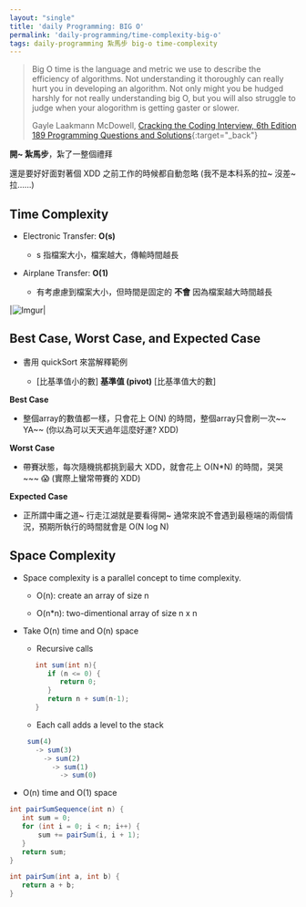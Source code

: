 ```yaml
---
layout: "single"
title: 'daily Programming: BIG O'
permalink: 'daily-programming/time-complexity-big-o'
tags: daily-programming 紮馬步 big-o time-complexity
---
```


> Big O time is the language and metric we use to describe the efficiency of algorithms. Not understanding it thoroughly can really hurt you in developing an algorithm. Not only might you be hudged harshly for not really understanding big O, but you will also struggle to judge when your alogorithm is getting gaster or slower.
>
>
> Gayle Laakmann McDowell, [Cracking the Coding Interview, 6th Edition 189 Programming Questions and Solutions](http://www.crackingthecodinginterview.com/){:target="_back"}


__開~ 紮馬步__，紮了一整個禮拜

還是要好好面對著個 XDD 之前工作的時候都自動忽略 (我不是本科系的拉~ 沒差~拉......)


## Time Complexity 


- Electronic Transfer: __O(s)__

   - s 指檔案大小，檔案越大，傳輸時間越長


- Airplane Transfer: __O(1)__

   - 有考慮慮到檔案大小，但時間是固定的 __不會__ 因為檔案越大時間越長


|![Imgur](https://i.imgur.com/518yUG6h.jpg)|



## Best Case, Worst Case, and Expected Case

- 書用 quickSort 來當解釋範例

   - [比基準值小的數] __基準值 (pivot)__ [比基準值大的數]


__Best Case__

   - 整個array的數值都一樣，只會花上 O(N) 的時間，整個array只會刷一次~~ YA~~ (你以為可以天天過年這麼好運? XDD)


__Worst Case__

   - 帶賽狀態，每次隨機挑都挑到最大 XDD，就會花上 O(N*N) 的時間，哭哭~~~ :scream: (實際上蠻常帶賽的 XDD)

__Expected Case__

   - 正所謂中庸之道~ 行走江湖就是要看得開~ 通常來說不會遇到最極端的兩個情況，預期所執行的時間就會是 O(N log N)


## Space Complexity

- Space complexity is a parallel concept to time complexity.

   - O(n): create an array of size n

   - O(n*n): two-dimentional array of size n x n

- Take O(n) time and O(n) space

   - Recursive calls

    ~~~~java 
       int sum(int n){
          if (n <= 0) {
             return 0;
          }
          return n + sum(n-1);
       }
    ~~~~


    - Each call adds a level to the stack

     ~~~js
      sum(4)
        -> sum(3)
          -> sum(2)
            -> sum(1)
              -> sum(0)
     ~~~

- O(n) time and O(1) space

~~~java 
int pairSumSequence(int n) {
   int sum = 0;
   for (int i = 0; i < n; i++) {
       sum += pairSum(i, i + 1);
   }
   return sum;
}

int pairSum(int a, int b) {
   return a + b;
}
~~~
